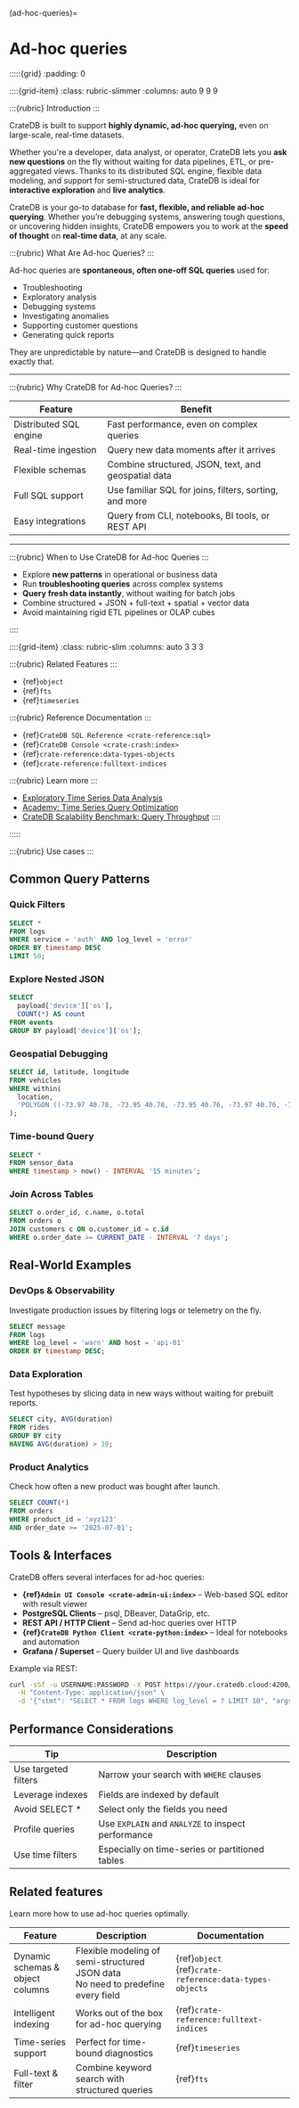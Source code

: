 (ad-hoc-queries)=
# Ad-hoc queries

:::::{grid}
:padding: 0

::::{grid-item}
:class: rubric-slimmer
:columns: auto 9 9 9

:::{rubric} Introduction
:::

CrateDB is built to support **highly dynamic, ad-hoc querying,** even on large-scale, real-time datasets.

Whether you're a developer, data analyst, or operator, CrateDB lets you **ask new questions** on the fly without waiting for data pipelines, ETL, or pre-aggregated views. Thanks to its distributed SQL engine, flexible data modeling, and support for semi-structured data, CrateDB is ideal for **interactive exploration** and **live analytics**.

CrateDB is your go-to database for **fast, flexible, and reliable ad-hoc querying**. Whether you’re debugging systems, answering tough questions, or uncovering hidden insights, CrateDB empowers you to work at the **speed of thought** on **real-time data**, at any scale.

:::{rubric} What Are Ad-hoc Queries?
:::

Ad-hoc queries are **spontaneous, often one-off SQL queries** used for:

- Troubleshooting
- Exploratory analysis
- Debugging systems
- Investigating anomalies
- Supporting customer questions
- Generating quick reports

They are unpredictable by nature—and CrateDB is designed to handle exactly that.

---

:::{rubric} Why CrateDB for Ad-hoc Queries?
:::

| Feature                | Benefit                                                |
| ---------------------- | ------------------------------------------------------ |
| Distributed SQL engine | Fast performance, even on complex queries              |
| Real-time ingestion    | Query new data moments after it arrives                |
| Flexible schemas       | Combine structured, JSON, text, and geospatial data    |
| Full SQL support       | Use familiar SQL for joins, filters, sorting, and more |
| Easy integrations      | Query from CLI, notebooks, BI tools, or REST API       |

---

:::{rubric} When to Use CrateDB for Ad-hoc Queries
:::
- Explore **new patterns** in operational or business data
- Run **troubleshooting queries** across complex systems
- **Query fresh data instantly**, without waiting for batch jobs
- Combine structured + JSON + full-text + spatial + vector data
- Avoid maintaining rigid ETL pipelines or OLAP cubes


::::

::::{grid-item}
:class: rubric-slim
:columns: auto 3 3 3

:::{rubric} Related Features
:::
- {ref}`object`
- {ref}`fts`
- {ref}`timeseries`

:::{rubric} Reference Documentation
:::
- {ref}`CrateDB SQL Reference <crate-reference:sql>`
- {ref}`CrateDB Console <crate-crash:index>`
- {ref}`crate-reference:data-types-objects`
- {ref}`crate-reference:fulltext-indices`

:::{rubric} Learn more
:::
- [Exploratory Time Series Data Analysis]
- [Academy: Time Series Query Optimization]
- [CrateDB Scalability Benchmark: Query Throughput]
::::

:::::


:::{rubric} Use cases
:::

## Common Query Patterns

### Quick Filters

```sql
SELECT *
FROM logs
WHERE service = 'auth' AND log_level = 'error'
ORDER BY timestamp DESC
LIMIT 50;
```

### Explore Nested JSON

```sql
SELECT
  payload['device']['os'],
  COUNT(*) AS count
FROM events
GROUP BY payload['device']['os'];
```

### Geospatial Debugging

```sql
SELECT id, latitude, longitude
FROM vehicles
WHERE within(
  location,
  'POLYGON ((-73.97 40.78, -73.95 40.78, -73.95 40.76, -73.97 40.76, -73.97 40.78))'
);
```

### Time-bound Query

```sql
SELECT *
FROM sensor_data
WHERE timestamp > now() - INTERVAL '15 minutes';
```

### Join Across Tables

```sql
SELECT o.order_id, c.name, o.total
FROM orders o
JOIN customers c ON o.customer_id = c.id
WHERE o.order_date >= CURRENT_DATE - INTERVAL '7 days';
```

## Real-World Examples

### DevOps & Observability

Investigate production issues by filtering logs or telemetry on the fly.

```sql
SELECT message
FROM logs
WHERE log_level = 'warn' AND host = 'api-01'
ORDER BY timestamp DESC;
```

### Data Exploration

Test hypotheses by slicing data in new ways without waiting for prebuilt reports.

```sql
SELECT city, AVG(duration)
FROM rides
GROUP BY city
HAVING AVG(duration) > 10;
```

### Product Analytics

Check how often a new product was bought after launch.

```sql
SELECT COUNT(*)
FROM orders
WHERE product_id = 'xyz123'
AND order_date >= '2025-07-01';
```

## Tools & Interfaces

CrateDB offers several interfaces for ad-hoc queries:

- **{ref}`Admin UI Console <crate-admin-ui:index>`** – Web-based SQL editor with result viewer
- **PostgreSQL Clients** – psql, DBeaver, DataGrip, etc.
- **REST API / HTTP Client** – Send ad-hoc queries over HTTP
- **{ref}`CrateDB Python Client <crate-python:index>`** – Ideal for notebooks and automation
- **Grafana / Superset** – Query builder UI and live dashboards

Example via REST:

```bash
curl -sSf -u USERNAME:PASSWORD -X POST https://your.cratedb.cloud:4200/_sql \
  -H "Content-Type: application/json" \
  -d '{"stmt": "SELECT * FROM logs WHERE log_level = ? LIMIT 10", "args": ["error"]}'
```

## Performance Considerations

| Tip                  | Description                                        |
| -------------------- |----------------------------------------------------|
| Use targeted filters | Narrow your search with `WHERE` clauses            |
| Leverage indexes     | Fields are indexed by default                      |
| Avoid SELECT \*      | Select only the fields you need                    |
| Profile queries      | Use `EXPLAIN` and `ANALYZE` to inspect performance |
| Use time filters     | Especially on time-series or partitioned tables    |


## Related features

Learn more how to use ad-hoc queries optimally.

| Feature                               | Description                                                                          | Documentation                                                |
|---------------------------------------|--------------------------------------------------------------------------------------|--------------------------------------------------------------|
| Dynamic schemas & <br> object columns | Flexible modeling of semi-structured JSON data <br> No need to predefine every field | {ref}`object` <br> {ref}`crate-reference:data-types-objects` |
| Intelligent indexing                  | Works out of the box for ad-hoc querying                                             | {ref}`crate-reference:fulltext-indices`                      |
| Time-series support                   | Perfect for time-bound diagnostics                                                   | {ref}`timeseries`                                            |
| Full-text & filter                    | Combine keyword search with structured queries                                       | {ref}`fts`                                                   |


[Academy: Time Series Query Optimization]: https://cratedb.com/academy/time-series/time-series-data-manipulation-and-visualization/time-series-query-optimization
[CrateDB Scalability Benchmark: Query Throughput]: https://cratedb.com/blog/cratedb-scalability-benchmark-query-throughput
[Exploratory Time Series Data Analysis]: https://cratedb.com/data-model/time-series/exploratory-data-analysis

